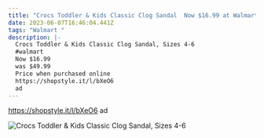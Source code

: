 ```yaml
---
title: "Crocs Toddler & Kids Classic Clog Sandal  Now $16.99 at Walmart "
date: 2023-06-07T16:46:04.441Z
tags: "Walmart "
description: |-
  Crocs Toddler & Kids Classic Clog Sandal, Sizes 4-6
  #walmart 
  Now $16.99
  was $49.99
  Price when purchased online
  https://shopstyle.it/l/bXeO6
  ad
---
```

<!--StartFragment--> 

https://shopstyle.it/l/bXeO6
ad

![Crocs Toddler & Kids Classic Clog Sandal, Sizes 4-6](https://i5.walmartimages.com/asr/7bfb9038-9338-43e3-ad02-04fe7afbc666.aaa1c12a14df1e1f91af9c5330688431.jpeg?odnHeight=612&odnWidth=612&odnBg=FFFFFF)

<!--EndFragment-->